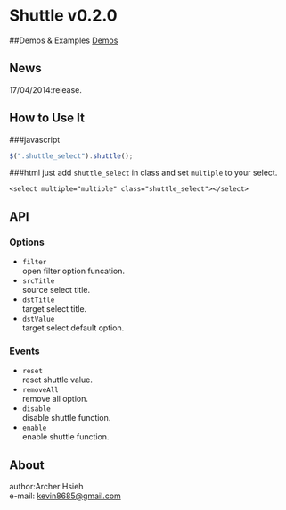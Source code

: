 Shuttle v0.2.0
============
##Demos & Examples
[Demos](http://archerhsieh.webuda.com/jquery-shuttle/examples/)

## News
17/04/2014:release.

## How to Use It
###javascript
``` javascript
$(".shuttle_select").shuttle();
```
###html
just add `shuttle_select` in class and set `multiple` to your select.
```
<select multiple="multiple" class="shuttle_select"></select>
```
## API
### Options
- `filter` <br/>open filter option funcation.
- `srcTitle` <br/>source select title.
- `dstTitle` <br/>target select title.
- `dstValue` <br/>target select default option.

### Events
- `reset` <br/>reset shuttle value.
- `removeAll` <br/>remove all option.
- `disable` <br/>disable shuttle function.
- `enable` <br/>enable shuttle function.

## About
author:Archer Hsieh<br/>
e-mail: kevin8685@gmail.com
